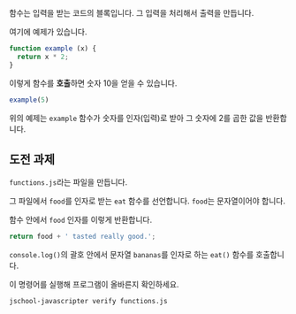 함수는 입력을 받는 코드의 블록입니다. 그 입력을 처리해서 출력을 만듭니다.

여기에 예제가 있습니다.

```js
function example (x) {
  return x * 2;
}
```

이렇게 함수를 **호출**하면 숫자 10을 얻을 수 있습니다.

```js
example(5)
```

위의 예제는 `example` 함수가 숫자를 인자(입력)로 받아 그 숫자에 2를 곱한 값을 반환합니다.

## 도전 과제

`functions.js`라는 파일을 만듭니다.

그 파일에서 `food`를 인자로 받는 `eat` 함수를 선언합니다. `food`는 문자열이어야 합니다.

함수 안에서 `food` 인자를 이렇게 반환합니다.

```js
return food + ' tasted really good.';
```

`console.log()`의 괄호 안에서 문자열 `bananas`를 인자로 하는 `eat()` 함수를 호출합니다.

이 명령어를 실행해 프로그램이 올바른지 확인하세요.

```bash
jschool-javascripter verify functions.js
```
